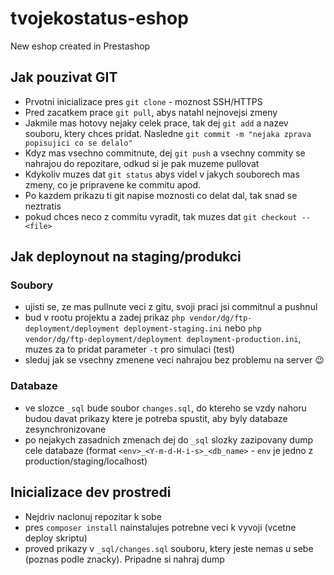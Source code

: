# tvojekostatus-eshop

New eshop created in Prestashop

## Jak pouzivat GIT

- Prvotni inicializace pres `git clone` - moznost SSH/HTTPS
- Pred zacatkem prace `git pull`, abys natahl nejnovejsi zmeny
- Jakmile mas hotovy nejaky celek prace, tak dej `git add` a nazev souboru, ktery chces pridat. 
Nasledne `git commit -m "nejaka zprava popisujici co se delalo"`
- Kdyz mas vsechno commitnute, dej `git push` a vsechny commity se nahrajou do repozitare, odkud si je pak muzeme pullovat
- Kdykoliv muzes dat `git status` abys videl v jakych souborech mas zmeny, co je pripravene ke commitu apod.
- Po kazdem prikazu ti git napise moznosti co delat dal, tak snad se neztratis
- pokud chces neco z commitu vyradit, tak muzes dat `git checkout -- <file>`

## Jak deploynout na staging/produkci

### Soubory

- ujisti se, ze mas pullnute veci z gitu, svoji praci jsi commitnul a pushnul
- bud v rootu projektu a zadej prikaz `php vendor/dg/ftp-deployment/deployment deployment-staging.ini` nebo `php vendor/dg/ftp-deployment/deployment deployment-production.ini`, muzes za to pridat parameter `-t` pro simulaci (test)
- sleduj jak se vsechny zmenene veci nahrajou bez problemu na server :wink:

### Databaze

- ve slozce `_sql` bude soubor `changes.sql`, do ktereho se vzdy nahoru budou davat prikazy ktere je potreba spustit, aby byly databaze zesynchronizovane
- po nejakych zasadnich zmenach dej do `_sql` slozky zazipovany dump cele databaze (format `<env>_<Y-m-d-H-i-s>_<db_name>` - `env` je jedno z production/staging/localhost)

## Inicializace dev prostredi

- Nejdriv naclonuj repozitar k sobe
- pres `composer install` nainstalujes potrebne veci k vyvoji (vcetne deploy skriptu)
- proved prikazy v `_sql/changes.sql` souboru, ktery jeste nemas u sebe (poznas podle znacky). Pripadne si nahraj dump

